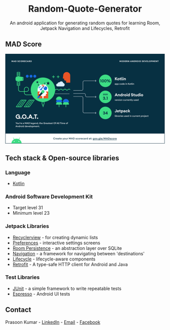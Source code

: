 <h1 align="center">Random-Quote-Generator</h1>

<p align="center">
An android application for generating random quotes for learning Room, Jetpack Navigation and Lifecycles, Retrofit
</p>

## MAD Score

![summary](docs/mad_scorecard/summary.png)


## Tech stack & Open-source libraries

### Language

- [Kotlin](https://kotlinlang.org)

### Android Software Development Kit

- Target level 31
- Minimum level 23

### Jetpack Libraries

- [Recyclerview](https://developer.android.com/jetpack/androidx/releases/recyclerview) - for creating
  dynamic lists
- [Preferences](https://developer.android.com/jetpack/androidx/releases/preference) - interactive
  settings screens
- [Room Persistence](https://developer.android.com/jetpack/androidx/releases/room) - an abstraction
  layer over SQLite
- [Navigation](https://developer.android.com/jetpack/androidx/releases/navigation) - a framework for
  navigating between 'destinations'
- [Lifecycle](https://developer.android.com/jetpack/androidx/releases/lifecycle) - lifecycle-aware
  components
- [Retrofit](https://square.github.io/retrofit/) - A type-safe HTTP client for Android and Java

### Test Libraries

- [JUnit](https://junit.org/junit4/) - a simple framework to write repeatable tests
- [Espresso](https://developer.android.com/training/testing/espresso) - Android UI tests

## Contact

Prasoon Kumar - [LinkedIn](https://linkedin.com/in/prasoon0) - [Email](mailto:prasoonk187@gmail.com) - [Facebook](https://www.facebook.com/prasoon0)